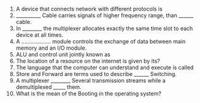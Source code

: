 
1. A device that connects network with different protocols is
2. __________ Cable carries signals of higher frequency range, than ______ cable.
3. In ________ the multiplexer allocates exactly the same time slot to each device at all times.
4. A ………………. module controls the exchange of data between main memory and an I/O module.
5. ALU and control unit jointly known as
6. The location of a resource on the internet is given by its?
7. The language that the computer can understand and execute is called
8. Store and Forward are terms used to describe ______ Switching.
9. A multiplexer ________ Several transmission streams while a demultiplexed _____ them.
10. What is the mean of the Booting in the operating system?